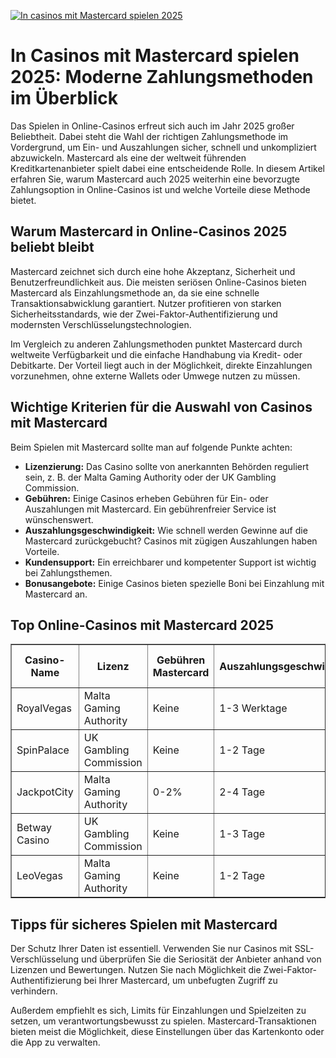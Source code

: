 [![In casinos mit Mastercard spielen 2025](https://123-caf.pages.dev/gitsignup.png)](https://vrmoo.ru/Bt82HjjY)

<h1>In Casinos mit Mastercard spielen 2025: Moderne Zahlungsmethoden im Überblick</h1>  <p>Das Spielen in Online-Casinos erfreut sich auch im Jahr 2025 großer Beliebtheit. Dabei steht die Wahl der richtigen Zahlungsmethode im Vordergrund, um Ein- und Auszahlungen sicher, schnell und unkompliziert abzuwickeln. Mastercard als eine der weltweit führenden Kreditkartenanbieter spielt dabei eine entscheidende Rolle. In diesem Artikel erfahren Sie, warum Mastercard auch 2025 weiterhin eine bevorzugte Zahlungsoption in Online-Casinos ist und welche Vorteile diese Methode bietet.</p>  <h2>Warum Mastercard in Online-Casinos 2025 beliebt bleibt</h2>  <p>Mastercard zeichnet sich durch eine hohe Akzeptanz, Sicherheit und Benutzerfreundlichkeit aus. Die meisten seriösen Online-Casinos bieten Mastercard als Einzahlungsmethode an, da sie eine schnelle Transaktionsabwicklung garantiert. Nutzer profitieren von starken Sicherheitsstandards, wie der Zwei-Faktor-Authentifizierung und modernsten Verschlüsselungstechnologien.</p>  <p>Im Vergleich zu anderen Zahlungsmethoden punktet Mastercard durch weltweite Verfügbarkeit und die einfache Handhabung via Kredit- oder Debitkarte. Der Vorteil liegt auch in der Möglichkeit, direkte Einzahlungen vorzunehmen, ohne externe Wallets oder Umwege nutzen zu müssen.</p>  <h2>Wichtige Kriterien für die Auswahl von Casinos mit Mastercard</h2>  <p>Beim Spielen mit Mastercard sollte man auf folgende Punkte achten:</p>  <ul>   <li><strong>Lizenzierung:</strong> Das Casino sollte von anerkannten Behörden reguliert sein, z. B. der Malta Gaming Authority oder der UK Gambling Commission.</li>   <li><strong>Gebühren:</strong> Einige Casinos erheben Gebühren für Ein- oder Auszahlungen mit Mastercard. Ein gebührenfreier Service ist wünschenswert.</li>   <li><strong>Auszahlungsgeschwindigkeit:</strong> Wie schnell werden Gewinne auf die Mastercard zurückgebucht? Casinos mit zügigen Auszahlungen haben Vorteile.</li>   <li><strong>Kundensupport:</strong> Ein erreichbarer und kompetenter Support ist wichtig bei Zahlungsthemen.</li>   <li><strong>Bonusangebote:</strong> Einige Casinos bieten spezielle Boni bei Einzahlung mit Mastercard an.</li> </ul>  <h2>Top Online-Casinos mit Mastercard 2025</h2>  <table border="1" cellpadding="8" cellspacing="0">   <thead>     <tr>       <th>Casino-Name</th>       <th>Lizenz</th>       <th>Gebühren Mastercard</th>       <th>Auszahlungsgeschwindigkeit</th>       <th>Bonus bei Mastercard-Einzahlung</th>     </tr>   </thead>   <tbody>     <tr>       <td>RoyalVegas</td>       <td>Malta Gaming Authority</td>       <td>Keine</td>       <td>1-3 Werktage</td>       <td>100% bis 200€</td>     </tr>     <tr>       <td>SpinPalace</td>       <td>UK Gambling Commission</td>       <td>Keine</td>       <td>1-2 Tage</td>       <td>150% bis 250€</td>     </tr>     <tr>       <td>JackpotCity</td>       <td>Malta Gaming Authority</td>       <td>0-2%</td>       <td>2-4 Tage</td>       <td>100% bis 300€</td>     </tr>     <tr>       <td>Betway Casino</td>       <td>UK Gambling Commission</td>       <td>Keine</td>       <td>1-3 Tage</td>       <td>150% bis 500€</td>     </tr>     <tr>       <td>LeoVegas</td>       <td>Malta Gaming Authority</td>       <td>Keine</td>       <td>1-2 Tage</td>       <td>120% bis 250€</td>     </tr>   </tbody> </table>  <h2>Tipps für sicheres Spielen mit Mastercard</h2>  <p>Der Schutz Ihrer Daten ist essentiell. Verwenden Sie nur Casinos mit SSL-Verschlüsselung und überprüfen Sie die Seriosität der Anbieter anhand von Lizenzen und Bewertungen. Nutzen Sie nach Möglichkeit die Zwei-Faktor-Authentifizierung bei Ihrer Mastercard, um unbefugten Zugriff zu verhindern.</p>  <p>Außerdem empfiehlt es sich, Limits für Einzahlungen und Spielzeiten zu setzen, um verantwortungsbewusst zu spielen. Mastercard-Transaktionen bieten meist die Möglichkeit, diese Einstellungen über das Kartenkonto oder die App zu verwalten.</p>